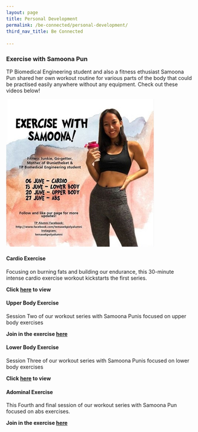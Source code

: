 ```yaml
---
layout: page
title: Personal Development
permalink: /be-connected/personal-development/
third_nav_title: Be Connected

---
```

### Exercise with Samoona Pun ###
TP Biomedical Engineering student and also a fitness ethusiast Samoona Pun shared her own workout routine for various parts of the body that could be practised easily anywhere without any equipment. Check out these videos below! 

![Exercise with Samoona Pun](/images/BeConnected_Exercise-with-Samoona.jpg)

#### Cardio Exercise ###
Focusing on burning fats and building our endurance, this 30-minute intense cardio exercise workout kickstarts the first series.

**Click [here](https://www.facebook.com/watch/?v=572823250041014&extid=27TkvKv818kRUP0f) to view**

#### Upper Body Exercise ###
Session Two of our workout series with Samoona Punis focused on upper body exercises

**Join in the exercise [here](https://www.facebook.com/watch/?v=2810943835670014&extid=0pp0kPkVy8zGlTlX)**

#### Lower Body Exercise ###
Session Three of our workout series with Samoona Punis focused on lower body exercises

**Click [here](https://www.facebook.com/watch/?v=3076317465784109&extid=WKyTBg5HJ5uDqm9w) to view**


#### Adominal Exercise ####
This Fourth and final session of our workout series with Samoona Pun focused on abs exercises. 

**Join in the exercise [here](https://www.facebook.com/watch/?v=2732857963627896&extid=thHOD7BiXIdO89Pl)**
